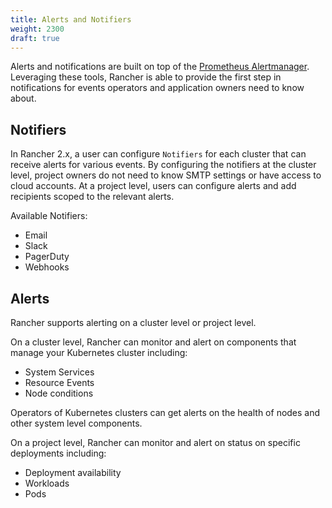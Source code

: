 ```yaml
---
title: Alerts and Notifiers
weight: 2300
draft: true
---
```


Alerts and notifications are built on top of the [Prometheus Alertmanager](https://prometheus.io/docs/alerting/alertmanager/). Leveraging these tools, Rancher is able to provide the first step in notifications for events operators and application owners need to know about. 

## Notifiers

In Rancher 2.x, a user can configure `Notifiers` for each cluster that can receive alerts for various events. By configuring the notifiers at the cluster level, project owners do not need to know SMTP settings or have access to cloud accounts. At a project level, users can configure alerts and add recipients scoped to the relevant alerts.

Available Notifiers:

* Email
* Slack
* PagerDuty
* Webhooks

## Alerts

Rancher supports alerting on a cluster level or project level.

On a cluster level, Rancher can monitor and alert on components that manage your Kubernetes cluster including:

* System Services
* Resource Events
* Node conditions

Operators of Kubernetes clusters can get alerts on the health of nodes and other system level components.

On a project level, Rancher can monitor and alert on status on specific deployments including:

* Deployment availability
* Workloads 
* Pods
